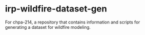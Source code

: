 # irp-wildfire-dataset-gen
For chpa-214, a repository that contains information and scripts for generating a dataset for wildfire modeling.
